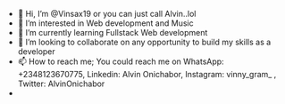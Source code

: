 - 👋 Hi, I’m @Vinsax19 or you can just call Alvin..lol
- 👀 I’m interested in Web development and Music
- 🌱 I’m currently learning Fullstack Web development
- 💞️ I’m looking to collaborate on any opportunity to build my skills as a developer
- 📫 How to reach me; You could reach me on WhatsApp: +2348123670775, Linkedin: Alvin Onichabor, Instagram: vinny_gram_ , Twitter: AlvinOnichabor
-                                                      

<!---
Vinsax19/Vinsax19 is a ✨ special ✨ repository because its `README.md` (this file) appears on your GitHub profile.
You can click the Preview link to take a look at your changes.
--->
